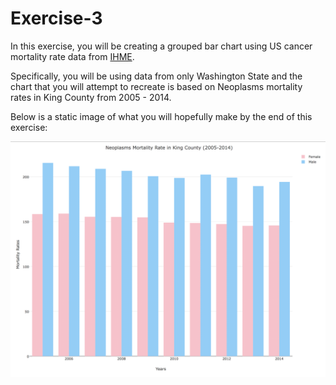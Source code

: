 # Exercise-3
In this exercise, you will be creating a grouped bar chart using US cancer mortality rate data from [IHME](http://www.healthdata.org/).

Specifically, you will be using data from only Washington State and the chart that you will attempt to recreate is based on Neoplasms mortality rates in King County from 2005 - 2014. 

Below is a static image of what you will hopefully make by the end of this exercise:

![alt text](imgs/exercise3Plot.png)
